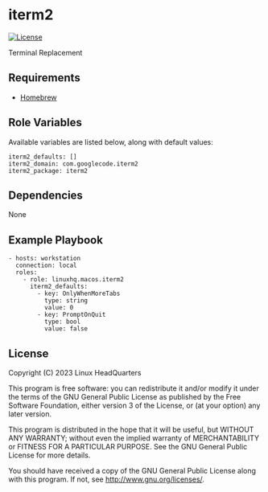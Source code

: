 # iterm2

[![License](https://img.shields.io/badge/license-GPLv3-lightgreen)](https://www.gnu.org/licenses/gpl-3.0.en.html#license-text)

Terminal Replacement

## Requirements

* [Homebrew](https://brew.sh)

## Role Variables

Available variables are listed below, along with default values:

    iterm2_defaults: []
    iterm2_domain: com.googlecode.iterm2
    iterm2_package: iterm2

## Dependencies

None

## Example Playbook

    - hosts: workstation
      connection: local
      roles:
        - role: linuxhq.macos.iterm2
          iterm2_defaults:
            - key: OnlyWhenMoreTabs
              type: string
              value: 0
            - key: PromptOnQuit
              type: bool
              value: false

## License

Copyright (C) 2023 Linux HeadQuarters

This program is free software: you can redistribute it and/or modify
it under the terms of the GNU General Public License as published by
the Free Software Foundation, either version 3 of the License, or
(at your option) any later version.

This program is distributed in the hope that it will be useful,
but WITHOUT ANY WARRANTY; without even the implied warranty of
MERCHANTABILITY or FITNESS FOR A PARTICULAR PURPOSE. See the
GNU General Public License for more details.

You should have received a copy of the GNU General Public License
along with this program. If not, see <http://www.gnu.org/licenses/>.
